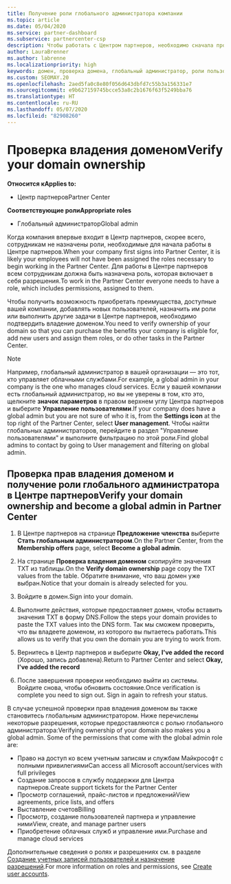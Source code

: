 ```yaml
---
title: Получение роли глобального администратора компании
ms.topic: article
ms.date: 05/04/2020
ms.service: partner-dashboard
ms.subservice: partnercenter-csp
description: Чтобы работать с Центром партнеров, необходимо сначала проверить принадлежность вашего домена. Узнайте, как это сделать и как стать глобальным администратором, который может добавлять пользователей.
author: LauraBrenner
ms.author: labrenne
ms.localizationpriority: high
keywords: домен, проверка домена, глобальный администратор, роли пользователей, разрешения
ms.custom: SEOMAY.20
ms.openlocfilehash: 2aed5fa0c8e80f056d643dbfd7c55b3a156331e7
ms.sourcegitcommit: e9b627159745bcce53a8c2b1676f63f5249bba76
ms.translationtype: HT
ms.contentlocale: ru-RU
ms.lasthandoff: 05/07/2020
ms.locfileid: "82908260"
---
```

# <a name="verify-your-domain-ownership"></a><span data-ttu-id="c1924-105">Проверка владения доменом</span><span class="sxs-lookup"><span data-stu-id="c1924-105">Verify your domain ownership</span></span>

<span data-ttu-id="c1924-106">**Относится к**</span><span class="sxs-lookup"><span data-stu-id="c1924-106">**Applies to:**</span></span>

- <span data-ttu-id="c1924-107">Центр партнеров</span><span class="sxs-lookup"><span data-stu-id="c1924-107">Partner Center</span></span>

<span data-ttu-id="c1924-108">**Соответствующие роли**</span><span class="sxs-lookup"><span data-stu-id="c1924-108">**Appropriate roles**</span></span>

- <span data-ttu-id="c1924-109">Глобальный администратор</span><span class="sxs-lookup"><span data-stu-id="c1924-109">Global admin</span></span>

<span data-ttu-id="c1924-110">Когда компания впервые входит в Центр партнеров, скорее всего, сотрудникам не назначены роли, необходимые для начала работы в Центре партнеров.</span><span class="sxs-lookup"><span data-stu-id="c1924-110">When your company first signs into Partner Center, it is likely your employees will not have been assigned the roles necessary to begin working in the Partner Center.</span></span> <span data-ttu-id="c1924-111">Для работы в Центре партнеров всем сотрудникам должна быть назначена роль, которая включает в себя разрешения.</span><span class="sxs-lookup"><span data-stu-id="c1924-111">To work in the Partner Center everyone needs to have a role, which includes permissions, assigned to them.</span></span>  

<span data-ttu-id="c1924-112">Чтобы получить возможность приобретать преимущества, доступные вашей компании, добавлять новых пользователей, назначить им роли или выполнить другие задачи в Центре партнеров, необходимо подтвердить владение доменом.</span><span class="sxs-lookup"><span data-stu-id="c1924-112">You need to verify ownership of your domain so that you can purchase the benefits your company is eligible for, add new users and assign them roles, or do other tasks in the Partner Center.</span></span>

>[!Note]
><span data-ttu-id="c1924-113">Например, глобальный администратор в вашей организации — это тот, кто управляет облачными службами.</span><span class="sxs-lookup"><span data-stu-id="c1924-113">For example, a global admin in your company is the one who manages cloud services.</span></span> <span data-ttu-id="c1924-114">Если у вашей компании есть глобальный администратор, но вы не уверены в том, кто это, щелкните **значок параметров** в правом верхнем углу Центра партнеров и выберите **Управление пользователями**.</span><span class="sxs-lookup"><span data-stu-id="c1924-114">If your company does have a global admin but you are not sure of who it is, from the **Settings icon** at the top right of the Partner Center, select **User management**.</span></span> <span data-ttu-id="c1924-115">Чтобы найти глобальных администраторов, перейдите в раздел "Управление пользователями" и выполните фильтрацию по этой роли.</span><span class="sxs-lookup"><span data-stu-id="c1924-115">Find global admins to contact by going to User management and filtering on global admin.</span></span>

## <a name="verify-your-domain-ownership-and-become-a-global-admin-in-partner-center"></a><span data-ttu-id="c1924-116">Проверка прав владения доменом и получение роли глобального администратора в Центре партнеров</span><span class="sxs-lookup"><span data-stu-id="c1924-116">Verify your domain ownership and become a global admin in Partner Center</span></span>

1. <span data-ttu-id="c1924-117">В Центре партнеров на странице **Предложение членства** выберите **Стать глобальным администратором**.</span><span class="sxs-lookup"><span data-stu-id="c1924-117">On the Partner Center, from the **Membership offers** page, select **Become a global admin**.</span></span> 

2. <span data-ttu-id="c1924-118">На странице **Проверка владения доменом** скопируйте значения TXT из таблицы.</span><span class="sxs-lookup"><span data-stu-id="c1924-118">On the **Verify domain ownership** page copy the TXT values from the table.</span></span> <span data-ttu-id="c1924-119">Обратите внимание, что ваш домен уже выбран.</span><span class="sxs-lookup"><span data-stu-id="c1924-119">Notice that your domain is already selected for you.</span></span>

3. <span data-ttu-id="c1924-120">Войдите в домен.</span><span class="sxs-lookup"><span data-stu-id="c1924-120">Sign into your domain.</span></span> 

4. <span data-ttu-id="c1924-121">Выполните действия, которые предоставляет домен, чтобы вставить значения TXT в форму DNS.</span><span class="sxs-lookup"><span data-stu-id="c1924-121">Follow the steps your domain provides to paste the TXT values into the DNS form.</span></span>  <span data-ttu-id="c1924-122">Так мы сможем проверить, что вы владеете доменом, из которого вы пытаетесь работать.</span><span class="sxs-lookup"><span data-stu-id="c1924-122">This allows us to verify that you own the domain you are trying to work from.</span></span>

5. <span data-ttu-id="c1924-123">Вернитесь в Центр партнеров и выберите **Okay, I've added the record** (Хорошо, запись добавлена).</span><span class="sxs-lookup"><span data-stu-id="c1924-123">Return to Partner Center and select **Okay, I've added the record**</span></span>

6. <span data-ttu-id="c1924-124">После завершения проверки необходимо выйти из системы. Войдите снова, чтобы обновить состояние.</span><span class="sxs-lookup"><span data-stu-id="c1924-124">Once verification is complete you need to sign out. Sign in again to refresh your status.</span></span> 

<span data-ttu-id="c1924-125">В случае успешной проверки прав владения доменом вы также становитесь глобальным администратором. Ниже перечислены некоторые разрешения, которые предоставляются с ролью глобального администратора:</span><span class="sxs-lookup"><span data-stu-id="c1924-125">Verifying ownership of your domain also makes you a global admin. Some of the permissions that come with the global admin role are:</span></span>

- <span data-ttu-id="c1924-126">Право на доступ ко всем учетным записям и службам Майкрософт с полными привилегиями</span><span class="sxs-lookup"><span data-stu-id="c1924-126">Can access all Microsoft account/services with full privileges</span></span> 
- <span data-ttu-id="c1924-127">Создание запросов в службу поддержки для Центра партнеров.</span><span class="sxs-lookup"><span data-stu-id="c1924-127">Create support tickets for the Partner Center</span></span>
- <span data-ttu-id="c1924-128">Просмотр соглашений, прайс-листов и предложений</span><span class="sxs-lookup"><span data-stu-id="c1924-128">View agreements, price lists, and offers</span></span>
- <span data-ttu-id="c1924-129">Выставление счетов</span><span class="sxs-lookup"><span data-stu-id="c1924-129">Billing</span></span>
- <span data-ttu-id="c1924-130">Просмотр, создание пользователей партнера и управление ними</span><span class="sxs-lookup"><span data-stu-id="c1924-130">View, create, and manage partner users</span></span>
- <span data-ttu-id="c1924-131">Приобретение облачных служб и управление ими.</span><span class="sxs-lookup"><span data-stu-id="c1924-131">Purchase and manage cloud services</span></span>

<span data-ttu-id="c1924-132">Дополнительные сведения о ролях и разрешениях см. в разделе [Создание учетных записей пользователей и назначение разрешений](create-user-accounts-and-set-permissions.md).</span><span class="sxs-lookup"><span data-stu-id="c1924-132">For more information on roles and permissions, see [Create user accounts](create-user-accounts-and-set-permissions.md).</span></span> 